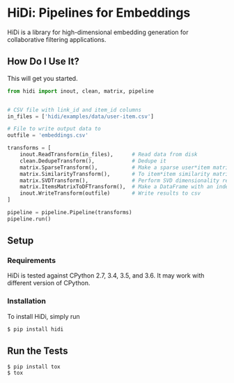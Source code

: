 # HiDi: Pipelines for Embeddings

HiDi is a library for high-dimensional embedding generation for collaborative
filtering applications.

## How Do I Use It?

This will get you started.

```python
from hidi import inout, clean, matrix, pipeline


# CSV file with link_id and item_id columns
in_files = ['hidi/examples/data/user-item.csv']

# File to write output data to
outfile = 'embeddings.csv'

transforms = [
    inout.ReadTransform(in_files),      # Read data from disk
    clean.DedupeTransform(),            # Dedupe it
    matrix.SparseTransform(),           # Make a sparse user*item matrix
    matrix.SimilarityTransform(),       # To item*item similarity matrix
    matrix.SVDTransform(),              # Perform SVD dimensionality reduction
    matrix.ItemsMatrixToDFTransform(),  # Make a DataFrame with an index
    inout.WriteTransform(outfile)       # Write results to csv
]

pipeline = pipeline.Pipeline(transforms)
pipeline.run()
```

## Setup

### Requirements

HiDi is tested against CPython 2.7, 3.4, 3.5, and 3.6. It may work with
different version of CPython.

### Installation

To install HiDi, simply run

```sh
$ pip install hidi
```

## Run the Tests

```
$ pip install tox
$ tox
```
